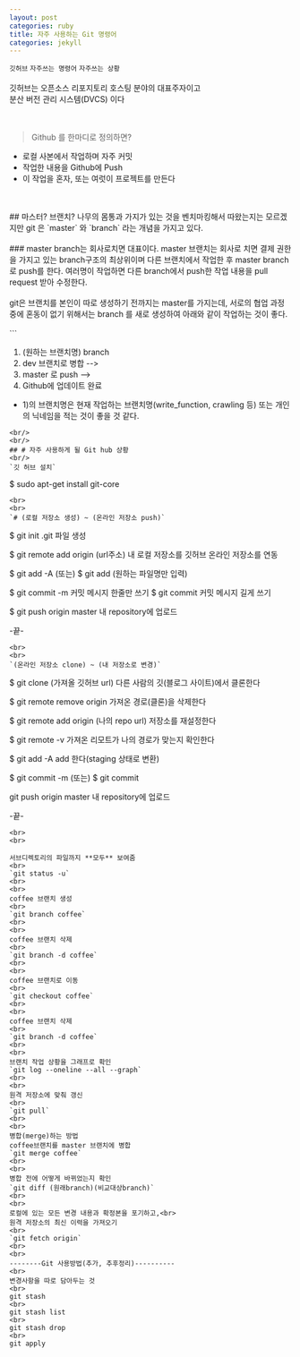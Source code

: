 ```yaml
---
layout: post
categories: ruby
title: 자주 사용하는 Git 명령어
categories: jekyll
---
```

`깃허브` `자주쓰는 명령어` `자주쓰는 상황`
<br>
<br>
깃허브는 오픈소스 리포지토리 호스팅 분야의 대표주자이고
<br>
분산 버전 관리 시스템(DVCS) 이다
<br>
<br>
<br>
> Github 를 한마디로 정의하면?

- 로컬 사본에서 작업하며 자주 커밋
- 작업한 내용을 Github에 Push
- 이 작업을 혼자, 또는 여럿이 프로젝트를 만든다

<br>
<br>
## 마스터? 브랜치?
나무의 몸통과 가지가 있는 것을 벤치마킹해서 따왔는지는 모르겠지만 git 은 `master` 와 `branch` 라는 개념을 가지고 있다.
<br>
<br>
### master branch는 회사로치면 대표이다.
master 브랜치는 회사로 치면 결제 권한을 가지고 있는 branch구조의 최상위이며 다른 브랜치에서 작업한 후 master branch로 push를 한다. 여러명이 작업하면 다른 branch에서 push한 작업 내용을 pull request 받아 수정한다.
<br>
<br>
git은 브랜치를 본인이 따로 생성하기 전까지는 master를 가지는데, 서로의 협업 과정 중에 혼동이 없기 위해서는 branch 를 새로 생성하여 아래와 같이 작업하는 것이 좋다.
<br>
<br>
```

1) (원하는 브랜치명) branch
2) dev 브랜치로 병합 -->
3) master 로 push -->
4) Github에 업데이트 완료

* 1)의 브랜치명은 현재 작업하는 브랜치명(write_function, crawling 등) 또는 개인의 닉네임을 적는 것이 좋을 것 같다.
```
<br/>
<br/>
## # 자주 사용하게 될 Git hub 상황
<br/>
`깃 허브 설치`
```
$ sudo apt-get install git-core
```
<br>
<br>
`# (로컬 저장소 생성) ~ (온라인 저장소 push)`

```
$ git init
.git 파일 생성


$ git remote add origin (url주소)
내 로컬 저장소를 깃허브 온라인 저장소를 연동


$ git add -A
(또는)
$ git add (원하는 파일명만 입력)


$ git commit -m
커밋 메시지 한줄만 쓰기
$ git commit
커밋 메시지 길게 쓰기



$ git push origin master
내 repository에 업로드


-끝-
```
<br>
<br>
`(온라인 저장소 clone) ~ (내 저장소로 변경)`
```

$ git clone (가져올 깃허브 url)
다른 사람의 깃(블로그 사이트)에서 클론한다



$ git remote remove origin
가져온 경로(클론)을 삭제한다



$ git remote add origin (나의 repo url)
저장소를 재설정한다



$ git remote -v
가져온 리모트가 나의 경로가 맞는지 확인한다



$ git add -A
add 한다(staging 상태로 변환)



$ git commit -m
(또는)
$ git commit



git push origin master
내 repository에 업로드


-끝-
```
<br>
<br>

서브디렉토리의 파일까지 **모두** 보여줌
<br>
`git status -u`
<br>
<br>
coffee 브랜치 생성
<br>
`git branch coffee`
<br>
<br>
coffee 브랜치 삭제
<br>
`git branch -d coffee`
<br>
<br>
coffee 브랜치로 이동
<br>
`git checkout coffee`
<br>
<br>
coffee 브랜치 삭제
<br>
`git branch -d coffee`
<br>
<br>
브랜치 작업 상황을 그래프로 확인
`git log --oneline --all --graph`
<br>
<br>
원격 저장소에 맞춰 갱신
<br>
`git pull`
<br>
<br>
병합(merge)하는 방법
coffee브랜치를 master 브랜치에 병합
`git merge coffee`
<br>
<br>
병합 전에 어떻게 바뀌었는지 확인
`git diff (원래branch)(비교대상branch)`
<br>
<br>
로컬에 있는 모든 변경 내용과 확정본을 포기하고,<br>
원격 저장소의 최신 이력을 가져오기
<br>
`git fetch origin`
<br>
<br>
--------Git 사용방법(추가, 추후정리)----------
<br>
변경사항을 따로 담아두는 것
<br>
git stash
<br>
git stash list
<br>
git stash drop
<br>
git apply
